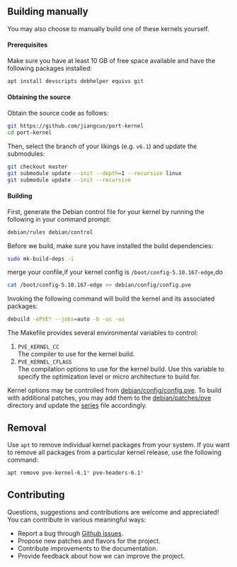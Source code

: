 

## Building manually
You may also choose to manually build one of these kernels yourself.

#### Prerequisites
Make sure you have at least 10 GB of free space available and have the following
packages installed:

```bash
apt install devscripts debhelper equivs git
```

#### Obtaining the source
Obtain the source code as follows:
```bash
git https://github.com/jiangcuo/port-kernel
cd port-kernel
```
Then, select the branch of your likings (e.g. `v6.1`) and update the submodules:
```bash
git checkout master
git submodule update --init --depth=1 --recursive linux
git submodule update --init --recursive
```

#### Building
First, generate the Debian control file for your kernel by running the following
in your command prompt:
```bash
debian/rules debian/control
```
Before we build, make sure you have installed the build dependencies:
```bash
sudo mk-build-deps -i
```
merge your confile,if your kernel config is `/boot/config-5.10.167-edge`,do
```bash
cat /boot/config-5.10.167-edge >> debian/config/config.pve
```
Invoking the following command will build the kernel and its associated packages:
```bash
debuild -ePVE* --jobs=auto -b -uc -us
```
The Makefile provides several environmental variables to control:

1. `PVE_KERNEL_CC`  
   The compiler to use for the kernel build.
2. `PVE_KERNEL_CFLAGS`  
   The compilation options to use for the kernel build. Use this variable to specify
   the optimization level or micro architecture to build for.

Kernel options may be controlled from [debian/config/config.pve](debian/config/config.pve). To build with
additional patches, you may add them to the [debian/patches/pve](debian/patches/pve) directory
and update the [series](debian/patches/series.linux) file accordingly.

## Removal
Use `apt` to remove individual kernel packages from your system. If you want
to remove all packages from a particular kernel release, use the following
command:

```bash
apt remove pve-kernel-6.1* pve-headers-6.1*
```

## Contributing
Questions, suggestions and contributions are welcome and appreciated!
You can contribute in various meaningful ways:

* Report a bug through [Github issues](https://github.com/jiangcuo/pve-arm64-kernel/issues).
* Propose new patches and flavors for the project.
* Contribute improvements to the documentation.
* Provide feedback about how we can improve the project.

